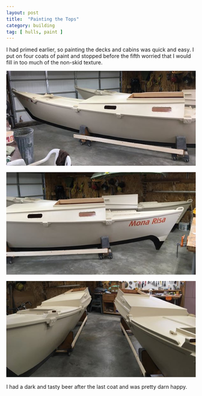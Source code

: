 ```yaml
---
layout: post
title:  "Painting the Tops"
category: building
tag: [ hulls, paint ]
---
```


I had primed earlier, so painting the decks and cabins was quick and easy. I put on four coats of paint and stopped before the fifth worried that I would fill in too much of the non-skid texture.

![Painting Done](/assets/images/paint-top-1.jpg)

![Painting Done](/assets/images/paint-top-2.jpg)

![Painting Done](/assets/images/paint-top-3.jpg)

I had a dark and tasty beer after the last coat and was pretty darn happy.
